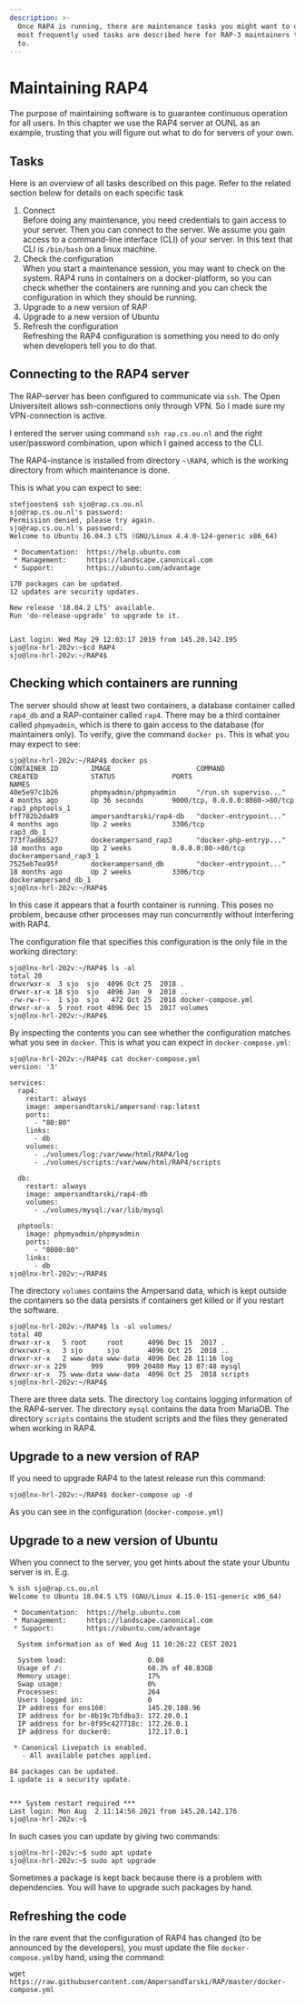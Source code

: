 ```yaml
---
description: >-
  Once RAP4 is running, there are maintenance tasks you might want to do. The
  most frequently used tasks are described here for RAP-3 maintainers to refer
  to.
---
```


# Maintaining RAP4

The purpose of maintaining software is to guarantee continuous operation for all users. In this chapter we use the RAP4 server at OUNL as an example, trusting that you will figure out what to do for servers of your own.

## Tasks

Here is an overview of all tasks described on this page. Refer to the related section below for details on each specific task

1. Connect\
   Before doing any maintenance, you need credentials to gain access to your server. Then you can connect to the server. We assume you gain access to a command-line interface (CLI) of your server. In this text that CLI is `/bin/bash` on a linux machine.
2. Check the configuration\
   When you start a maintenance session, you may want to check on the system. RAP4 runs in containers on a docker-platform, so you can check whether the containers are running and you can check the configuration in which they should be running.
3. Upgrade to a new version of RAP
4. Upgrade to a new version of Ubuntu
5. Refresh the configuration\
   Refreshing the RAP4 configuration is something you need to do only when developers tell you to do that.&#x20;

## Connecting to the RAP4 server

The RAP-server has been configured to communicate via `ssh`. The Open Universiteit allows ssh-connections only through VPN. So I made sure my VPN-connection is active.

I entered the server using command `ssh rap.cs.ou.nl` and the right user/password combination, upon which I gained access to the CLI.

The RAP4-instance is installed from directory `~\RAP4`, which is the working directory from which maintenance is done.

This is what you can expect to see:

```
stefjoosten$ ssh sjo@rap.cs.ou.nl
sjo@rap.cs.ou.nl's password: 
Permission denied, please try again.
sjo@rap.cs.ou.nl's password: 
Welcome to Ubuntu 16.04.3 LTS (GNU/Linux 4.4.0-124-generic x86_64)

 * Documentation:  https://help.ubuntu.com
 * Management:     https://landscape.canonical.com
 * Support:        https://ubuntu.com/advantage

170 packages can be updated.
12 updates are security updates.

New release '18.04.2 LTS' available.
Run 'do-release-upgrade' to upgrade to it.


Last login: Wed May 29 12:03:17 2019 from 145.20.142.195
sjo@lnx-hrl-202v:~$cd RAP4
sjo@lnx-hrl-202v:~/RAP4$
```

## Checking which containers are running

The server should show at least two containers, a database container called `rap4_db` and a RAP-container called `rap4`. There may be a third container called `phpmyadmin`, which is there to gain access to the database (for maintainers only). To verify, give the command `docker ps`. This is what you may expect to see:

```
sjo@lnx-hrl-202v:~/RAP4$ docker ps
CONTAINER ID        IMAGE                     COMMAND                  CREATED             STATUS              PORTS                            NAMES
40e5e97c1b26        phpmyadmin/phpmyadmin     "/run.sh superviso..."   4 months ago        Up 36 seconds       9000/tcp, 0.0.0.0:8080->80/tcp   rap3_phptools_1
bff782b2da89        ampersandtarski/rap4-db   "docker-entrypoint..."   4 months ago        Up 2 weeks          3306/tcp                         rap3_db_1
773f7ad86527        dockerampersand_rap3      "docker-php-entryp..."   18 months ago       Up 2 weeks          0.0.0.0:80->80/tcp               dockerampersand_rap3_1
7525eb7ea95f        dockerampersand_db        "docker-entrypoint..."   18 months ago       Up 2 weeks          3306/tcp                         dockerampersand_db_1
sjo@lnx-hrl-202v:~/RAP4$ 
```

In this case it appears that a fourth container is running. This poses no problem, because other processes may run concurrently without interfering with RAP4.

The configuration file that specifies this configuration is the only file in the working directory:

```
sjo@lnx-hrl-202v:~/RAP4$ ls -al
total 20
drwxrwxr-x  3 sjo  sjo  4096 Oct 25  2018 .
drwxr-xr-x 18 sjo  sjo  4096 Jan  9  2018 ..
-rw-rw-r--  1 sjo  sjo   472 Oct 25  2018 docker-compose.yml
drwxr-xr-x  5 root root 4096 Dec 15  2017 volumes
sjo@lnx-hrl-202v:~/RAP4$ 
```

By inspecting the contents you can see whether the configuration matches what you see in `docker`. This is what you can expect in `docker-compose.yml`:

```
sjo@lnx-hrl-202v:~/RAP4$ cat docker-compose.yml
version: '3'

services:
  rap4:
    restart: always
    image: ampersandtarski/ampersand-rap:latest
    ports:
      - "80:80"
    links:
      - db
    volumes:
      - ./volumes/log:/var/www/html/RAP4/log
      - ./volumes/scripts:/var/www/html/RAP4/scripts
 
  db:
    restart: always
    image: ampersandtarski/rap4-db
    volumes:
      - ./volumes/mysql:/var/lib/mysql

  phptools:
    image: phpmyadmin/phpmyadmin
    ports:
      - "8080:80"
    links:
      - db
sjo@lnx-hrl-202v:~/RAP4$
```

The directory `volumes` contains the Ampersand data, which is kept outside the containers so the data persists if containers get killed or if you restart the software.

```
sjo@lnx-hrl-202v:~/RAP4$ ls -al volumes/
total 40
drwxr-xr-x   5 root     root      4096 Dec 15  2017 .
drwxrwxr-x   3 sjo      sjo       4096 Oct 25  2018 ..
drwxr-xr-x   2 www-data www-data  4096 Dec 28 11:16 log
drwxr-xr-x 229      999      999 20480 May 13 07:48 mysql
drwxr-xr-x  75 www-data www-data  4096 Oct 25  2018 scripts
sjo@lnx-hrl-202v:~/RAP4$
```

There are three data sets. The directory `log` contains logging information of the RAP4-server. The directory `mysql` contains the data from MariaDB. The directory `scripts` contains the student scripts and the files they generated when working in RAP4.

## Upgrade to a new version of RAP

If you need to upgrade RAP4 to the latest release run this command:

```
sjo@lnx-hrl-202v:~/RAP4$ docker-compose up -d
```

As you can see in the configuration (`docker-compose.yml`)&#x20;

## Upgrade to a new version of Ubuntu

When you connect to the server, you get hints about the state your Ubuntu server is in. E.g.

```
% ssh sjo@rap.cs.ou.nl
Welcome to Ubuntu 18.04.5 LTS (GNU/Linux 4.15.0-151-generic x86_64)

 * Documentation:  https://help.ubuntu.com
 * Management:     https://landscape.canonical.com
 * Support:        https://ubuntu.com/advantage

  System information as of Wed Aug 11 10:26:22 CEST 2021

  System load:                    0.08
  Usage of /:                     68.3% of 48.83GB
  Memory usage:                   17%
  Swap usage:                     0%
  Processes:                      264
  Users logged in:                0
  IP address for ens160:          145.20.188.96
  IP address for br-0b19c7bfdba3: 172.20.0.1
  IP address for br-0f95c427718c: 172.26.0.1
  IP address for docker0:         172.17.0.1

 * Canonical Livepatch is enabled.
   - All available patches applied.

84 packages can be updated.
1 update is a security update.


*** System restart required ***
Last login: Mon Aug  2 11:14:56 2021 from 145.20.142.176
sjo@lnx-hrl-202v:~$
```

In such cases you can update by giving two commands:

```
sjo@lnx-hrl-202v:~$ sudo apt update
sjo@lnx-hrl-202v:~$ sudo apt upgrade
```

Sometimes a package is kept back because there is a problem with dependencies. You will have to upgrade such packages by hand.

## Refreshing the code

In the rare event that the configuration of RAP4 has changed (to be announced by the developers), you must update the file `docker-compose.yml`by hand, using the command:

```
wget https://raw.githubusercontent.com/AmpersandTarski/RAP/master/docker-compose.yml
```



